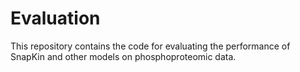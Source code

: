 # Evaluation 

This repository contains the code for evaluating the performance of SnapKin and other models on phosphoproteomic data.